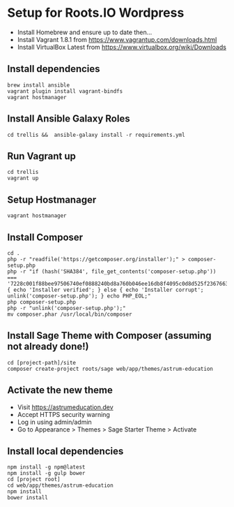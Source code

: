 # Setup for Roots.IO Wordpress

* Install Homebrew and ensure up to date then...  
* Install Vagrant 1.8.1 from https://www.vagrantup.com/downloads.html  
* Install VirtualBox Latest from https://www.virtualbox.org/wiki/Downloads  

## Install dependencies

```shell
brew install ansible
vagrant plugin install vagrant-bindfs
vagrant hostmanager
```

## Install Ansible Galaxy Roles

```shell
cd trellis &&  ansible-galaxy install -r requirements.yml
```

## Run Vagrant up

```shell
cd trellis
vagrant up
```

## Setup Hostmanager

```shell
vagrant hostmanager
```


## Install Composer

```shell
cd .
php -r "readfile('https://getcomposer.org/installer');" > composer-setup.php
php -r "if (hash('SHA384', file_get_contents('composer-setup.php')) === '7228c001f88bee97506740ef0888240bd8a760b046ee16db8f4095c0d8d525f2367663f22a46b48d072c816e7fe19959') { echo 'Installer verified'; } else { echo 'Installer corrupt'; unlink('composer-setup.php'); } echo PHP_EOL;"
php composer-setup.php
php -r "unlink('composer-setup.php');"
mv composer.phar /usr/local/bin/composer
```

## Install Sage Theme with Composer (assuming not already done!)

```shell
cd [project-path]/site
composer create-project roots/sage web/app/themes/astrum-education
```

## Activate the new theme

* Visit https://astrumeducation.dev
* Accept HTTPS security warning
* Log in using admin/admin
* Go to Appearance > Themes > Sage Starter Theme > Activate


## Install local dependencies

```shell
npm install -g npm@latest
npm install -g gulp bower
cd [project root]
cd web/app/themes/astrum-education
npm install
bower install
```

